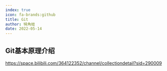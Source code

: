 ```yaml
---
index: true
icon: fa-brands:github
title: Git
author: 犄角蛙
date: 2022-05-14
---
```



## Git基本原理介绍

https://space.bilibili.com/364122352/channel/collectiondetail?sid=290009